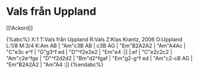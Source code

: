 # Vals från Uppland

[[!Ackord]]

{%abc%}
X:1
T:Vals från Uppland
R:Vals
Z:Klas Krantz, 2006
O:Uppland
L:1/8
M:3/4
K:Am
AB | "Am"c3B AB | c3B AG | "Em"B2A2A2 | "Am"A4Ac |
"C"e3c e^f | "G"g3^f ed | "D"^f2e2e2 | "Em"e4 :|]
|:ef | "C"e2c2c2 | "Am"c2e^fge | "D"^f2d2d2 | "Bm"d2^fgaf |
"Em"g2-g^f ed | "Am"c2-cB AG | "Em"B2A2A2 | "Am"A4 :|]
{%endabc%}

